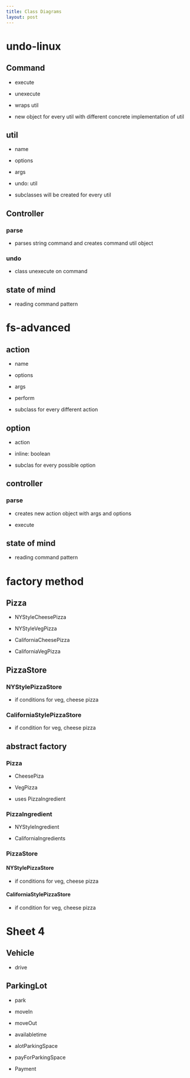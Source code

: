 ```yaml
---
title: Class Diagrams
layout: post
---
```

      

# undo-linux  

## Command   

* execute   

* unexecute   

* wraps util   

* new object for every util with different concrete implementation of util   

## util   

* name   

* options   

* args   

* undo: util   

* subclasses will be created for every util   

## Controller   

### parse   

* parses string command and creates command util object   

### undo   

* class unexecute on command   

## state of mind   

* reading command pattern   

# fs-advanced  

## action   

* name   

* options   

* args   

* perform   

* subclass for every different action   

## option   

* action   

* inline: boolean   

* subclas for every possible option   

## controller   

### parse   

* creates new action object with args and options   

* execute   

## state of mind   

* reading command pattern   

# factory method  

## Pizza   

* NYStyleCheesePizza   

* NYStyleVegPizza   

* CaliforniaCheesePizza   

* CaliforniaVegPizza   

## PizzaStore   

### NYStylePizzaStore   

* if conditions for veg, cheese pizza   

### CaliforniaStylePizzaStore   

* if condition for veg, cheese pizza   

## abstract factory   

### Pizza   

* CheesePiza   

* VegPizza   

* uses PizzaIngredient   

### PizzaIngredient   

* NYStyleIngredient   

* CaliforniaIngredients   

### PizzaStore   

#### NYStylePizzaStore   

* if conditions for veg, cheese pizza   

#### CaliforniaStylePizzaStore   

* if condition for veg, cheese pizza   

# Sheet 4  

## Vehicle   

* drive   

## ParkingLot   

* park   

* moveIn   

* moveOut   

* availabletime   

* alotParkingSpace   

* payForParkingSpace   

* Payment   
